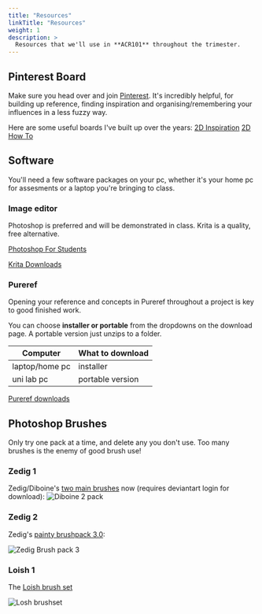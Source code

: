 ```yaml
---
title: "Resources"
linkTitle: "Resources"
weight: 1
description: >
  Resources that we'll use in **ACR101** throughout the trimester.
---
```


## Pinterest Board

Make sure you head over and join [Pinterest](https://www.pinterest.com.au/). It's incredibly helpful, for building up reference, finding inspiration and organising/remembering your influences in a less fuzzy way.

Here are some useful boards I've built up over the years:
[2D Inspiration](https://www.pinterest.com.au/dmacdraws/2d-inspiration)
[2D How To](https://www.pinterest.com.au/dmacdraws/2d-how-to)

## Software

You'll need a few software packages on your pc, whether it's your home pc for assesments or a laptop you're bringing to class.

### Image editor

Photoshop is preferred and will be demonstrated in class. Krita is a quality, free alternative.

<a class="btn btn-lg btn-primary mr-3 mb-4" href="http://www.adobe-students.com/au/creativecloud/buy/students.html">Photoshop For Students<i class="fas fa-arrow-alt-circle-right ml-2"></i></a>

<a class="btn btn-lg btn-primary mr-3 mb-4" href="https://krita.org/en/download/krita-desktop/">Krita Downloads<i class="fas fa-arrow-alt-circle-right ml-2"></i></a>

### Pureref

Opening your reference and concepts in Pureref throughout a project is key to good finished work.

You can choose **installer or portable** from the dropdowns on the download page. A portable version just unzips to a folder.

| Computer    | What to download |
|-------------|------------------|
| laptop/home pc | installer      |
| uni lab pc     | portable version |

<a class="btn btn-lg btn-primary mr-3 mb-4" href="https://www.pureref.com/download.php">Pureref downloads<i class="fas fa-arrow-alt-circle-right ml-2"></i></a>

## Photoshop Brushes

Only try one pack at a time, and delete any you don't use. Too many brushes is the enemy of good brush use!

### Zedig 1
Zedig/Diboine's [two main brushes](zedig_two_current_brushes.zip) now (requires deviantart login for download):
![Diboine 2 pack](https://66.media.tumblr.com/55f7f5172f93984801a8db772a5a865a/tumblr_ojgxkzcoFp1sqh0kno1_1280.jpg)

### Zedig 2
Zedig's [painty brushpack 3.0](zedig_painty_pack_3.zip):

![Zedig Brush pack 3](https://images-wixmp-ed30a86b8c4ca887773594c2.wixmp.com/i/b66a7a73-2718-4579-8467-919992645d7c/d7dfnk7-0fc4cdd1-303d-4355-bec0-e650beaf0649.jpg)

### Loish 1
The [Loish brush set](The_Loish_Brushset.zip)

![Losh brushset](https://images-wixmp-ed30a86b8c4ca887773594c2.wixmp.com/i/a0367442-a7cf-4b5e-9b2a-585e6d98ce8d/d7wdhh8-d2637df0-e192-436e-80b1-2f255d195c42.jpg)

